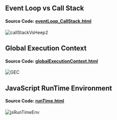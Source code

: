 ## Event Loop vs Call Stack
#### Source Code: [eventLoop_CallStack.html](https://github.com/nusrat35/myDesigns/blob/main/eventLoop_CallStack.html)
![callStackVsHeep2](https://user-images.githubusercontent.com/30281827/203849258-f0e0c907-70ed-436f-83b1-431490dba1c1.PNG)

## Global Execution Context
#### Source Code: [globalExecutionContext.html](https://github.com/nusrat35/myDesigns/blob/main/globalExecutionContext.html)
![GEC](https://user-images.githubusercontent.com/30281827/203884264-67b12760-6fe7-488b-a649-23dab48bf696.PNG)

## JavaScript RunTime Environment
#### Source Code: [runTime.html](https://github.com/nusrat35/myDesigns/blob/main/runTime.html)
![jsRunTimeEnv](https://user-images.githubusercontent.com/30281827/204125653-efa4eab8-6cd4-4024-b504-436d39854d6b.png)

